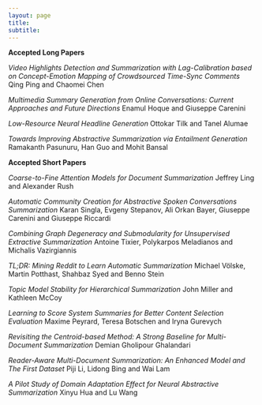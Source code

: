 ```yaml
---
layout: page
title: 
subtitle: 
---
```

**Accepted Long Papers**

*Video Highlights Detection and Summarization with Lag-Calibration based on Concept-Emotion Mapping of Crowdsourced Time-Sync Comments* <br/>
Qing Ping and Chaomei Chen

*Multimedia Summary Generation from Online Conversations: Current Approaches and Future Directions*
Enamul Hoque and Giuseppe Carenini

*Low-Resource Neural Headline Generation*
Ottokar Tilk and Tanel Alumae

*Towards Improving Abstractive Summarization via Entailment Generation*
Ramakanth Pasunuru, Han Guo and Mohit Bansal


**Accepted Short Papers**

*Coarse-to-Fine Attention Models for Document Summarization*
Jeffrey Ling and Alexander Rush

*Automatic Community Creation for Abstractive Spoken Conversations Summarization*
Karan Singla, Evgeny Stepanov, Ali Orkan Bayer, Giuseppe Carenini and Giuseppe Riccardi

*Combining Graph Degeneracy and Submodularity for Unsupervised Extractive Summarization*
Antoine Tixier, Polykarpos Meladianos and Michalis Vazirgiannis

*TL;DR: Mining Reddit to Learn Automatic Summarization*
Michael Völske, Martin Potthast, Shahbaz Syed and Benno Stein

*Topic Model Stability for Hierarchical Summarization*
John Miller and Kathleen McCoy

*Learning to Score System Summaries for Better Content Selection Evaluation*
Maxime Peyrard, Teresa Botschen and Iryna Gurevych

*Revisiting the Centroid-based Method: A Strong Baseline for Multi-Document Summarization*
Demian Gholipour Ghalandari

*Reader-Aware Multi-Document Summarization: An Enhanced Model and The First Dataset*
Piji Li, Lidong Bing and Wai Lam

*A Pilot Study of Domain Adaptation Effect for Neural Abstractive Summarization*
Xinyu Hua and Lu Wang
